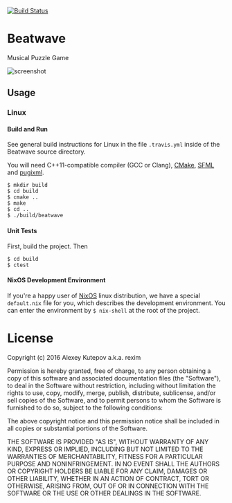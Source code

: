[![Build Status](https://travis-ci.org/rexim/beatwave.svg?branch=master)](https://travis-ci.org/rexim/beatwave)

# Beatwave #

Musical Puzzle Game

![screenshot](http://i.imgur.com/somxQOU.png)

## Usage ##

### Linux ###

#### Build and Run ####

See general build instructions for Linux in the file `.travis.yml`
inside of the Beatwave source directory.

You will need C++11-compatible compiler (GCC or Clang), [CMake],
[SFML] and [pugixml].

    $ mkdir build
    $ cd build
    $ cmake ..
    $ make
    $ cd ..
    $ ./build/beatwave

#### Unit Tests ####

First, build the project. Then

    $ cd build
    $ ctest

#### NixOS Development Environment ####

If you're a happy user of [NixOS] linux distribution, we have a
special `default.nix` file for you, which describes the development
environment. You can enter the environment by `$ nix-shell` at the
root of the project.

# License #

Copyright (c) 2016 Alexey Kutepov a.k.a. rexim

Permission is hereby granted, free of charge, to any person obtaining
a copy of this software and associated documentation files (the
"Software"), to deal in the Software without restriction, including
without limitation the rights to use, copy, modify, merge, publish,
distribute, sublicense, and/or sell copies of the Software, and to
permit persons to whom the Software is furnished to do so, subject to
the following conditions:

The above copyright notice and this permission notice shall be
included in all copies or substantial portions of the Software.

THE SOFTWARE IS PROVIDED "AS IS", WITHOUT WARRANTY OF ANY KIND,
EXPRESS OR IMPLIED, INCLUDING BUT NOT LIMITED TO THE WARRANTIES OF
MERCHANTABILITY, FITNESS FOR A PARTICULAR PURPOSE AND
NONINFRINGEMENT. IN NO EVENT SHALL THE AUTHORS OR COPYRIGHT HOLDERS BE
LIABLE FOR ANY CLAIM, DAMAGES OR OTHER LIABILITY, WHETHER IN AN ACTION
OF CONTRACT, TORT OR OTHERWISE, ARISING FROM, OUT OF OR IN CONNECTION
WITH THE SOFTWARE OR THE USE OR OTHER DEALINGS IN THE SOFTWARE.

[CMake]: https://cmake.org/
[SFML]: http://www.sfml-dev.org/
[NixOS]: https://nixos.org/
[pugixml]: http://pugixml.org/
